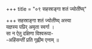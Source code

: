+++
title = "०९ सहस्राङ्गा शतं ज्योतींष्य्"

+++
सहस्राङ्गा शतं ज्योतींष्य् अस्या  
यज्ञस्य पप्रिर् अमृता स्वर्गा ।  
सा न ऐतु दक्षिणा विश्वरूपा-  
-अहिंसन्तीं प्रति गृह्णीम एनाम् ॥